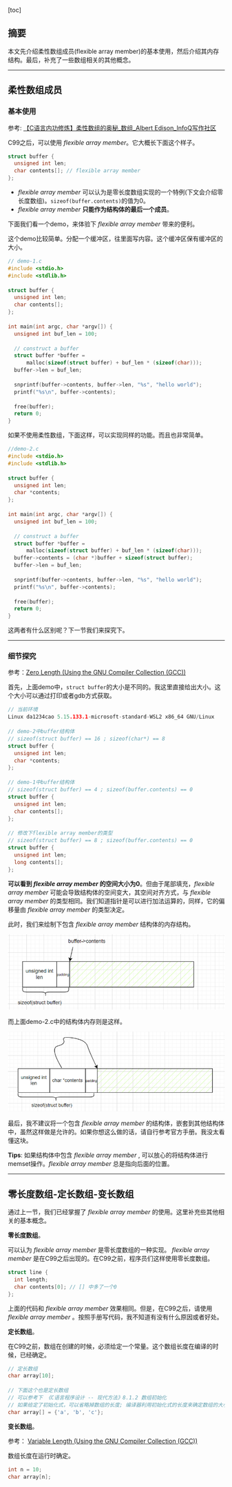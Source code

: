 [toc]

## 摘要

本文先介绍柔性数组成员(flexible array member)的基本使用，然后介绍其内存结构。最后，补充了一些数组相关的其他概念。

---

## 柔性数组成员

### 基本使用

参考: [【C语言内功修炼】柔性数组的奥秘\_数组\_Albert Edison\_InfoQ写作社区](https://xie.infoq.cn/article/6f1da2c291b1fb5f361dcb87d)

C99之后，可以使用 *flexible array member*。它大概长下面这个样子。

```c
struct buffer {
  unsigned int len;
  char contents[]; // flexible array member
};
```

- *flexible array member* 可以认为是零长度数组实现的一个特例(下文会介绍零长度数组)。`sizeof(buffer.contents)`的值为0。
- *flexible array member* **只能作为结构体的最后一个成员**。

下面我们看一个demo，来体验下 *flexible array member* 带来的便利。

这个demo比较简单。分配一个缓冲区，往里面写内容。这个缓冲区保有缓冲区的大小。

```c
// demo-1.c
#include <stdio.h>
#include <stdlib.h>

struct buffer {
  unsigned int len;
  char contents[];
};

int main(int argc, char *argv[]) {
  unsigned int buf_len = 100;

  // construct a buffer
  struct buffer *buffer =
      malloc(sizeof(struct buffer) + buf_len * (sizeof(char)));
  buffer->len = buf_len;

  snprintf(buffer->contents, buffer->len, "%s", "hello world");
  printf("%s\n", buffer->contents);

  free(buffer);
  return 0;
}
```

如果不使用柔性数组，下面这样，可以实现同样的功能。而且也非常简单。

```c
//demo-2.c
#include <stdio.h>
#include <stdlib.h>

struct buffer {
  unsigned int len;
  char *contents;
};

int main(int argc, char *argv[]) {
  unsigned int buf_len = 100;

  // construct a buffer
  struct buffer *buffer =
      malloc(sizeof(struct buffer) + buf_len * (sizeof(char)));
  buffer->contents = (char *)buffer + sizeof(struct buffer);
  buffer->len = buf_len;

  snprintf(buffer->contents, buffer->len, "%s", "hello world");
  printf("%s\n", buffer->contents);

  free(buffer);
  return 0;
}
```

这两者有什么区别呢？下一节我们来探究下。

---

### 细节探究

参考：[Zero Length (Using the GNU Compiler Collection (GCC))](https://gcc.gnu.org/onlinedocs/gcc/Zero-Length.html)

首先，上面demo中，`struct buffer`的大小是不同的。我这里直接给出大小。这个大小可以通过打印或者gdb方式获取。

```c
// 当前环境
Linux da1234cao 5.15.133.1-microsoft-standard-WSL2 x86_64 GNU/Linux

// demo-2中buffer结构体
// sizeof(struct buffer) == 16 ; sizeof(char*) == 8
struct buffer {
  unsigned int len;
  char *contents;
};

// demo-1中buffer结构体
// sizeof(struct buffer) == 4 ; sizeof(buffer.contents) == 0
struct buffer {
  unsigned int len;
  char contents[];
};

// 修改下flexible array member的类型
// sizeof(struct buffer) == 8 ; sizeof(buffer.contents) == 0
struct buffer {
  unsigned int len;
  long contents[];
};
```

**可以看到 *flexible array member* 的空间大小为0**。但由于尾部填充，*flexible array member* 可能会导致结构体的空间变大，其空间对齐方式，与 *flexible array member* 的类型相同。我们知道指针是可以进行加法运算的，同样，它的偏移量由 *flexible array member* 的类型决定。

此时，我们来绘制下包含 *flexible array member* 结构体的内存结构。

![flexible](flexible.png)

而上面demo-2.c中的结构体内存则是这样。

![normal](normal.png)

最后，我不建议将一个包含 *flexible array member* 的结构体，嵌套到其他结构体中，虽然这样做是允许的。如果你想这么做的话，请自行参考官方手册。我没太看懂这块。

**Tips**: 如果结构体中包含 *flexible array member* , 可以放心的将结构体进行memset操作。*flexible array member* 总是指向后面的位置。

---

## 零长度数组-定长数组-变长数组

通过上一节，我们已经掌握了 *flexible array member* 的使用。这里补充些其他相关的基本概念。

**零长度数组**。

可以认为 *flexible array member* 是零长度数组的一种实现。 *flexible array member* 是在C99之后出现的。在C99之前，程序员们这样使用零长度数组。

```c
struct line {
  int length;
  char contents[0]; // [] 中多了一个0
};
```

上面的代码和 *flexible array member* 效果相同。但是，在C99之后，请使用 *flexible array member* 。按照手册写代码，我不知道有没有什么原因或者好处。

**定长数组**。

在C99之前，数组在创建的时候，必须给定一个常量。这个数组长度在编译的时候，已经确定。

```c
// 定长数组
char array[10];

// 下面这个也是定长数组
// 可以参考下 《C语言程序设计 -- 现代方法》8.1.2 数组初始化
// 如果给定了初始化式，可以省略掉数组的长度; 编译器利用初始化式的长度来确定数组的大小。数组仍然有固定数量的元素;
char array[] = {'a', 'b', 'c'};
```

**变长数组**。

参考： [Variable Length (Using the GNU Compiler Collection (GCC))](https://gcc.gnu.org/onlinedocs/gcc/Variable-Length.html)

数组长度在运行时确定。

```c
int n = 10;
char array[n];
```